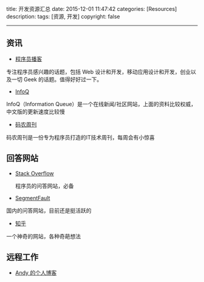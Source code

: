 title: 开发资源汇总
date: 2015-12-01 11:47:42
categories: [Resources]
description:
tags: [资源, 开发]
copyright: false

---

## 资讯

- [程序员播客](http://teahour.fm/)

专注程序员感兴趣的话题，包括 Web 设计和开发，移动应用设计和开发，创业以及一切 Geek 的话题。值得好好过一下。

- [InfoQ](http://www.infoq.com/cn/)

InfoQ（Information Queue）是一个在线新闻/社区网站，上面的资料比较权威，中文版的更新速度比较慢

- [码农周刊](http://weekly.manong.io/)

码农周刊是一份专为程序员打造的IT技术周刊，每周会有小惊喜

## 回答网站

- [Stack Overflow](http://stackoverflow.com/)

   程序员的问答网站，必备

- [SegmentFault](http://segmentfault.com/)

国内的问答网站，目前还是挺活跃的

- [知乎](https://www.zhihu.com/)

一个神奇的网站，各种奇葩想法

## 远程工作

- [Andy 的个人博客](http://wangyaodi.com/)
